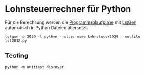 # Lohnsteuerrechner für Python


Für die Berechnung werden die [Programmablaufpläne](https://www.bmf-steuerrechner.de/) mit [LstGen](https://github.com/jenner/LstGen) automatisch in Python Dateien übersetzt.
```
lstgen -p 2020 -l python --class-name Lohnsteuer2020 --outfile lst2012.py
```

## Testing
```
python -m unittest discover
```